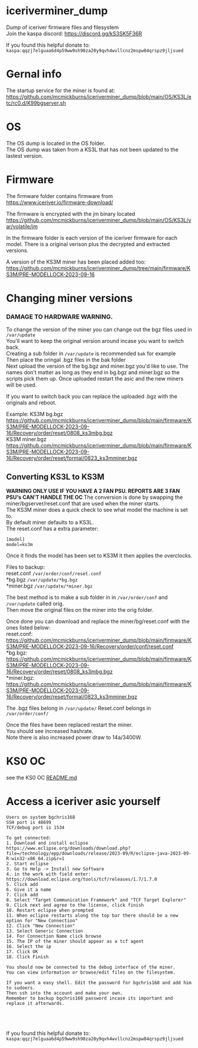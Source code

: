 # iceriverminer_dump

Dump of iceriver firmware files and filesystem 
<br>
Join the kaspa discord: https://discord.gg/kS3SK5F36R

If you found this helpful donate to:
`kaspa:qqzj7elguaa6d4p59ww9sh90za20y9qvh4wvllcnz2mspw04qrspz9jljsued`


# Gernal info
The startup service for the miner is found at: 
<br>
https://github.com/mcmickburns/iceriverminer_dump/blob/main/OS/KS3L/etc/rc0.d/K99bgserver.sh 



# OS 
The OS dump is located in the OS folder. 
<br>
The OS dump was taken from a KS3L that has not been updated to the lastest version.  

# Firmware
The firmware folder contains firmware from 
https://www.iceriver.io/firmware-download/

The firmware is encrypted with the jm binary located 
https://github.com/mcmickburns/iceriverminer_dump/blob/main/OS/KS3L/var/volatile/jm

In the firmware folder is each version of the iceriver firmware for each model.
There is a original verison plus the decrypted and extracted versions. 

A version of the KS3M miner has been placed added too:
<br>
https://github.com/mcmickburns/iceriverminer_dump/tree/main/firmware/KS3M/PRE-MODELLOCK-2023-09-16

# Changing miner versions 
### DAMAGE TO HARDWARE WARNING. 
To change the version of the miner you can change out the bgz files used in `/var/update`
<br>
You'll want to keep the original version around incase you want to switch back. 
<br>
Creating a sub folder in `/var/update` is recommended `bak` for example 
<br>
Then place the oringal .bgz files in the bak folder 
<br>
Next upload the version of the bg.bgz and miner.bgz you'd like to use. 
The names don't matter as long as they end in bg.bgz and miner.bgz so the scripts pick them up. 
Once uploaded restart the asic and the new miners will be used. 

If you want to switch back you can replace the uploaded .bgz with the originals and reboot. 


Example: 
KS3M bg.bgz https://github.com/mcmickburns/iceriverminer_dump/blob/main/firmware/KS3M/PRE-MODELLOCK-2023-09-16/Recovery/order/reset/0808_ks3mbg.bgz
<br>
KS3M miner.bgz https://github.com/mcmickburns/iceriverminer_dump/blob/main/firmware/KS3M/PRE-MODELLOCK-2023-09-16/Recovery/order/reset/formal/0823_ks3mminer.bgz
<br>
## Converting KS3L to KS3M 
 <b>WARNING ONLY USE IF YOU HAVE A 2 FAN PSU. </b>
 <b>REPORTS ARE 3 FAN PSU's CAN'T HANDLE THE OC </b>
The conversion is done by swapping the miner/bgserver/reset.conf that are used when the miner starts. 
<br>
The KS3M miner does a quick check to see what model the machine is set to. 
<br>
By default miner defaults to a KS3L. 
<br>
The reset.conf has a extra parameter:
```
[model]
model=ks3m
```
Once it finds the model has been set to KS3M it then applies the overclocks. 


Files to backup: 
<br>
reset.conf `/var/order/conf/reset.conf`
<br>
*bg.bgz `/var/update/*bg.bgz`
<br>
*miner.bgz `/var/update/*miner.bgz`

The best method is to make a sub folder in in `/var/order/conf` and `/var/update` called orig.
<br>
Then move the original files on the miner into the orig folder. 

Once done you can download and replace the miner/bg/reset.conf with the ones listed below: 
<br>
reset.conf: https://github.com/mcmickburns/iceriverminer_dump/blob/main/firmware/KS3M/PRE-MODELLOCK-2023-09-16/Recovery/order/conf/reset.conf
<br>
*bg.bgz: https://github.com/mcmickburns/iceriverminer_dump/blob/main/firmware/KS3M/PRE-MODELLOCK-2023-09-16/Recovery/order/reset/0808_ks3mbg.bgz
<br>
*miner.bgz: https://github.com/mcmickburns/iceriverminer_dump/blob/main/firmware/KS3M/PRE-MODELLOCK-2023-09-16/Recovery/order/reset/formal/0823_ks3mminer.bgz

The .bgz files belong in `/var/update/` 
Reset.conf belongs in `/var/order/conf/`

Once the files have been replaced restart the miner.
<br>
You should see increased hashrate. 
<br>Note there is also increased power draw to 14a/3400W. 

# KS0 OC 
see the KS0 OC [README.md](./firmware/KS0/OC/README.md)


# Access a iceriver asic yourself 
```
Users on system bgchris168
SSH port is 48699
TCF/debug port is 1534

To get connected:
1. Download and install eclipse https://www.eclipse.org/downloads/download.php?file=/technology/epp/downloads/release/2023-09/R/eclipse-java-2023-09-R-win32-x86_64.zip&r=1
2. Start eclipse
3. Go to Help -> Install new Software
4. in the work with field enter: https://download.eclipse.org/tools/tcf/releases/1.7/1.7.0
5. Click add 
6. Give it a name 
7. Click add
8. Select "Target Communication Framework" and "TCF Target Explorer" 
9. Click next and agree to the license, click finish 
10. Restart eclipse when prompted 
11. When eclipse restarts along the top bar there should be a new option for "New Connection" 
12. Click "New Connection"
13. Select Generic Connection 
14. For Connection Name click browse
15. The IP of the miner should appear as a tcf agent  
16. Select the ip 
17. Click OK 
18. Click Finish 

You should now be connected to the debug interface of the miner. 
You can view information or browse/edit files on the filesystem. 

If you want a easy shell. Edit the password for bgchris168 and add him to sudoers.
Then ssh into the account and make your own. 
Remember to backup bgchris168 password incase its important and replace it afterwards. 
```


<br><br><br>
If you found this helpful donate to:
`kaspa:qqzj7elguaa6d4p59ww9sh90za20y9qvh4wvllcnz2mspw04qrspz9jljsued`
